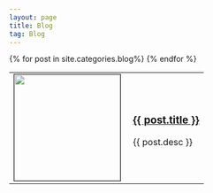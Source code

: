 ```yaml
---
layout: page
title: Blog
tag: Blog
---
```


<div class="blogposts">
<table>
{% for post in site.categories.blog%}
	<tr>
		<td style="Width: 200px">
			<a href="{{ post.url }}">
				<img src="{{ post.image }}" height="192px" width="192px" border="1px"/>
			</a>
		</td>
		<td>
		<div class="tableitem">
			<a class="list" href="{{ post.url }}">
				<h3>{{ post.title }}</h3>
			</a>
			<p>
				{{ post.desc }}
			</p>
			</div>
		</td>
	</tr>
{% endfor %}
</table>
</div>
